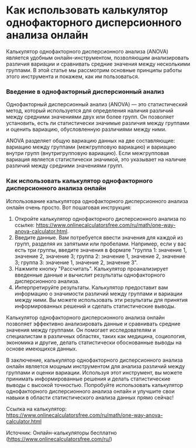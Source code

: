 Как использовать калькулятор однофакторного дисперсионного анализа онлайн
=========================================================================

Калькулятор однофакторного дисперсионного анализа (ANOVA) является удобным онлайн-инструментом, позволяющим анализировать различия вариации и сравнивать средние значения между несколькими группами. В этой статье мы рассмотрим основные принципы работы этого инструмента и покажем, как им пользоваться.

### Введение в однофакторный дисперсионный анализ

Однофакторный дисперсионный анализ (ANOVA) — это статистический метод, который используется для определения наличия различий между средними значениями двух или более групп. Он позволяет установить, есть ли статистически значимые различия между группами и оценить вариацию, обусловленную различиями между ними.

ANOVA разделяет общую вариацию данных на две составляющие: вариацию между группами (межгрупповую вариацию) и вариацию внутри групп (внутригрупповую вариацию). Если межгрупповая вариация является статистически значимой, это указывает на наличие различий между средними значениями групп.

### Как использовать калькулятор однофакторного дисперсионного анализа онлайн

Использование калькулятора однофакторного дисперсионного анализа онлайн очень просто. Вот пошаговая инструкция:

1. Откройте калькулятор однофакторного дисперсионного анализа по ссылке: <https://www.onlinecalculatorsfree.com/ru/math/one-way-anova-calculator.html>.
2. Введите данные. Вам потребуется ввести значения для каждой из групп, разделяя их запятыми или пробелами. Например, если у вас есть три группы, введите значения в формате "группа 1: значение 1, значение 2, значение 3; группа 2: значение 1, значение 2, значение 3; группа 3: значение 1, значение 2, значение 3".
3. Нажмите кнопку "Рассчитать". Калькулятор проанализирует введенные данные и вычислит результаты однофакторного дисперсионного анализа.
4. Интерпретируйте результаты. Калькулятор предоставит вам информацию о значимости различий между группами и вариации между ними. Вы можете использовать эти результаты для принятия информированных решений и сделать статистические выводы.

Калькулятор однофакторного дисперсионного анализа онлайн позволяет эффективно анализировать данные и сравнивать средние значения между группами. Он помогает исследователям и специалистам в различных областях, таких как медицина, социология, экономика и другие, делать статистически обоснованные выводы на основе имеющихся данных.

В заключение, калькулятор однофакторного дисперсионного анализа онлайн является мощным инструментом для анализа различий между группами и оценки вариации. Используя этот инструмент, вы можете принимать информированные решения и делать статистические выводы с высокой точностью. Попробуйте использовать калькулятор однофакторного дисперсионного анализа онлайн и улучшите свои навыки в области статистического анализа данных прямо сейчас!

Ссылка на калькулятор: <https://www.onlinecalculatorsfree.com/ru/math/one-way-anova-calculator.html>

Источник: Онлайн-калькуляторы бесплатно (<https://www.onlinecalculatorsfree.com/ru/>)